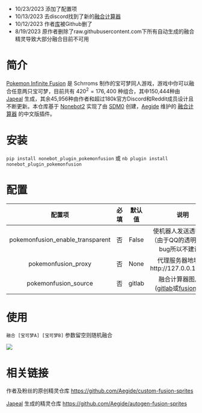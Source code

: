 + 10/23/2023 添加了配置项
+ 10/13/2023 去discord找到了新的[融合计算器](https://fusioncalc.com/)
+ 10/12/2023 作者[库](https://github.com/Aegide/custom-fusion-sprites)被Github删了
+ 8/19/2023 原作者删除了raw.githubusercontent.com下所有自动生成的融合精灵导致大部分融合目前不可用
# 简介
[Pokemon Infinite Fusion](https://www.pokecommunity.com/showthread.php?t=347883) 是 Schrroms 制作的宝可梦同人游戏，游戏中你可以融合任意两只宝可梦，目前共有 $420^2=176,400$ 种组合，其中150,444种由 [Japeal](https://japeal.com/pkm/) 生成，其余45,956种由作者和超过180k官方Discord和Reddit成员设计且不断更新。本仓库基于 [Nonebot2](http://v2.nonebot.dev/) 实现了由 [SDM0](https://twitter.com/SDM_0_) 创建，[Aegide](https://github.com/Aegide) 维护的 [融合计算器](https://fusioncalc.com/) 的中文版插件。
# 安装
```pip install nonebot_plugin_pokemonfusion```
或
```nb plugin install nonebot_plugin_pokemonfusion```
# 配置
| 配置项 | 必填 | 默认值 | 说明 |
|:-----:|:----:|:----:|:----:|
| pokemonfusion_enable_transparent | 否 | False | 使机器人发送透明png（由于QQ的透明通道有bug所以不建议） |
| pokemonfusion_proxy | 否 | None | 代理服务器地址(如http://127.0.0.1:7890) |
| pokemonfusion_source | 否 | gitlab | 融合计算器图片源([gitlab](https://infinitefusion.gitlab.io/pokemon/)或[fusioncalc](https://fusioncalc.com/)) |
# 使用
```融合 [宝可梦A] [宝可梦B]```
参数留空则随机融合

![](/doc/1.png)
# 相关链接
作者及粉丝的原创精灵仓库 https://github.com/Aegide/custom-fusion-sprites

[Japeal](https://japeal.com/pkm/) 生成的精灵仓库 https://github.com/Aegide/autogen-fusion-sprites
